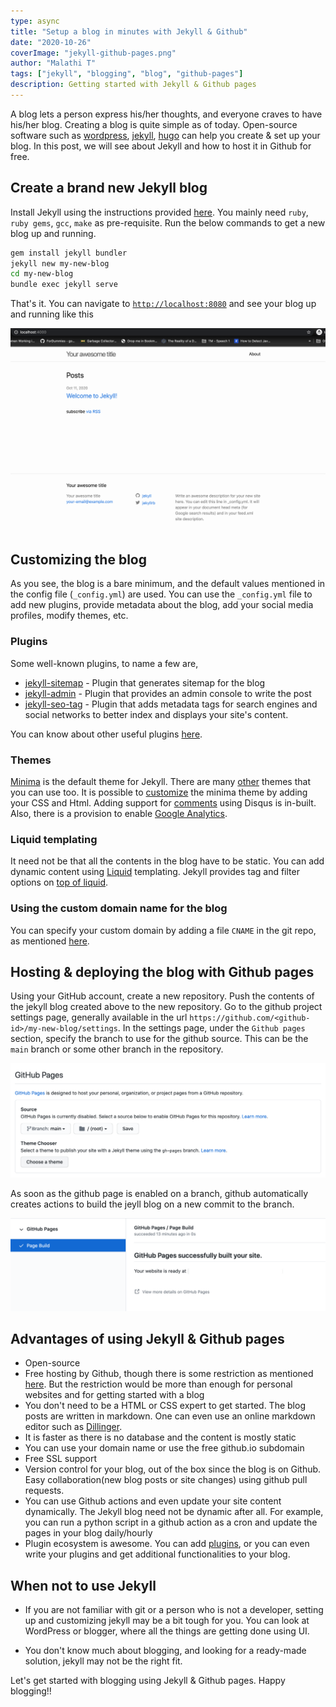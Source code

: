 ```yaml
---
type: async
title: "Setup a blog in minutes with Jekyll & Github"
date: "2020-10-26"
coverImage: "jekyll-github-pages.png"
author: "Malathi T"
tags: ["jekyll", "blogging", "blog", "github-pages"]
description: Getting started with Jekyll & Github pages
---
```

A blog lets a person express his/her thoughts, and everyone craves to have his/her blog. Creating a blog is quite simple as of today. Open-source software such as [wordpress](https://wordpress.com/), [jekyll](https://jekyllrb.com/), [hugo](https://gohugo.io/) can help you create & set up your blog. In this post, we will see about Jekyll and how to host it in Github for free.

## Create a brand new Jekyll blog
Install Jekyll using the instructions provided [here](https://jekyllrb.com/docs/installation/). You mainly need `ruby`, `ruby gems`, `gcc`, `make` as pre-requisite. Run the below commands to get a new blog up and running.
```sh
gem install jekyll bundler
jekyll new my-new-blog
cd my-new-blog
bundle exec jekyll serve
```
That's it. You can navigate to [`http://localhost:8080`](http://localhost:8080) and see your blog up and running like this

![A new jekyll blog](new-blog.png)

## Customizing the blog
As you see, the blog is a bare minimum, and the default values mentioned in the config file (`_config.yml`) are used. You can use the `_config.yml` file to add new plugins, provide metadata about the blog, add your social media profiles, modify themes, etc. 

### Plugins
Some well-known plugins, to name a few are,
- [jekyll-sitemap](https://github.com/jekyll/jekyll-sitemap) - Plugin that generates sitemap for the blog
- [jekyll-admin](https://github.com/jekyll/jekyll-admin) - Plugin that provides an admin console to write the post
- [jekyll-seo-tag](https://github.com/jekyll/jekyll-seo-tag) - Plugin that adds metadata tags for search engines and social networks to better index and displays your site's content.

You can know about other useful plugins [here](https://planetjekyll.github.io/plugins/top).

### Themes
[Minima](https://github.com/jekyll/minima) is the default theme for Jekyll. There are many [other](https://jekyll-themes.com/free/) themes that you can use too. It is possible to [customize](https://github.com/jekyll/minima#customizing-templates) the minima theme by adding your CSS and Html. Adding support for [comments](https://github.com/jekyll/minima#enabling-comments-via-disqus) using Disqus is in-built. Also, there is a provision to enable [Google Analytics](https://github.com/jekyll/minima#enabling-google-analytics).

### Liquid templating
It need not be that all the contents in the blog have to be static. You can add dynamic content using [Liquid](https://shopify.github.io/liquid/) templating. Jekyll provides tag and filter options on [top of liquid](https://jekyllrb.com/docs/liquid/).

### Using the custom domain name for the blog

You can specify your custom domain by adding a file `CNAME` in the git repo, as mentioned [here](https://docs.github.com/en/free-pro-team@latest/github/working-with-github-pages/about-custom-domains-and-github-pages).

## Hosting & deploying the blog with Github pages
Using your GitHub account, create a new repository. Push the contents of the jekyll blog created above to the new repository. Go to the github project settings page, generally available in the url
`https://github.com/<github-id>/my-new-blog/settings`.
In the settings page, under the `Github pages` section, specify the branch to use for the github source. This can be the `main` branch or some other branch in the repository.

![Enable github page for the repo](enable-github-pages.png)

As soon as the github page is enabled on a branch, github automatically creates actions to build the jeyll blog on a new commit to the branch.

![Github pages build action](github-pages-action.png)

## Advantages of using Jekyll & Github pages
- Open-source
- Free hosting by Github, though there is some restriction as mentioned [here](https://docs.github.com/en/free-pro-team@latest/github/working-with-github-pages/about-github-pages#usage-limits). But the restriction would be more than enough for personal websites and for getting started with a blog
- You don't need to be a HTML or CSS expert to get started. The blog posts are written in markdown. One can even use an online markdown editor such as [Dillinger](http://dillinger.io/).
- It is faster as there is no database and the content is mostly static
- You can use your domain name or use the free github.io subdomain
- Free SSL support
- Version control for your blog, out of the box since the blog is on Github. Easy collaboration(new blog posts or site changes) using github pull requests.
- You can use Github actions and even update your site content dynamically. The Jekyll blog need not be dynamic after all. For example, you can run a python script in a github action as a cron and update the pages in your blog daily/hourly
- Plugin ecosystem is awesome. You can add [plugins](https://jekyllrb.com/docs/plugins/), or you can even write your plugins and get additional functionalities to your blog.

## When not to use Jekyll
- If you are not familiar with git or a person who is not a developer, setting up and customizing jekyll may be a bit tough for you. You can look at WordPress or blogger, where all the things are getting done using UI. 

- You don't know much about blogging, and looking for a ready-made solution, jekyll may not be the right fit. 

Let's get started with blogging using Jekyll & Github pages. Happy blogging!!
